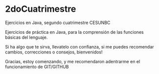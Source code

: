 # 2doCuatrimestre
Ejercicios en Java, segundo cuatrimestre CESUNBC

Ejercicios de práctica en Java, para la comprensión de las funciones básicas del lenguaje.

Si ha algo que te sirva, llevatelo con confianza, si me puedes recomendar cambios, correcciones o consejos, bienvenidos!

Gracias, estoy comenzando, y me recomendaron adentrarme en el funcionamiento de GIT/GITHUB 


